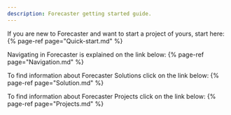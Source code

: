 ```yaml
---
description: Forecaster getting started guide.
---
```



If you are new to Forecaster and want to start a project of yours, start here:
{% page-ref page="Quick-start.md" %}

Navigating in Forecaster is explained on the link below:
{% page-ref page="Navigation.md" %}

To find information about Forecaster Solutions click on the link below:
{% page-ref page="Solution.md" %}

To find information about Forecaster Projects click on the link below:
{% page-ref page="Projects.md" %}